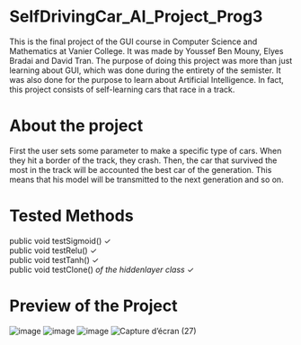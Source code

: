 # SelfDrivingCar_AI_Project_Prog3

This is the final project of the GUI course in Computer Science and Mathematics at Vanier College. 
It was made by Youssef Ben Mouny, Elyes Bradai and David Tran. 
The purpose of doing this project was more than just learning about GUI, which was done during the entirety of the semister.
It was also done for the purpose to learn about Artificial Intelligence. In fact, this project consists of self-learning cars that race in a track.

# About the project
First the user sets some parameter to make a specific type of cars. When they hit a border of the track, they crash. Then, the car that survived the most in the track will be accounted the best car of the generation. This means that his model will be transmitted to the next generation and so on.

# Tested Methods
public void testSigmoid() ✓ <br />
public void testRelu() ✓ <br />
public void testTanh() ✓ <br />
public void testClone() *of the hiddenlayer class* ✓

# Preview of the Project
![image](https://github.com/youssefjango/SelfDrivingCar_AI_Project_Prog3/assets/76130774/76ab5701-0e81-4280-b5ee-487c63973f4d)
![image](https://github.com/youssefjango/SelfDrivingCar_AI_Project_Prog3/assets/76130774/903a7ddb-d40d-407a-9675-02df63e88b62)
![image](https://github.com/youssefjango/SelfDrivingCar_AI_Project_Prog3/assets/76130774/3e8b9452-96c5-423b-91d4-dc0efed5f14f)
![Capture d’écran (27)](https://github.com/youssefjango/SelfDrivingCar_AI_Project_Prog3/assets/76130774/73d24b47-7307-49f3-8751-4380a45d43d7)









